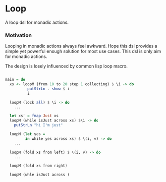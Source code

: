 # Loop

A loop dsl for monadic actions.

### Motivation

Looping in monadic actions always feel awkward. Hope this dsl provides a simple yet powerful enough solution for most use cases. This dsl is only aim for monadic actions.

The design is losely influenced by common lisp loop macro.


```haskell

main = do
  xs <- loopM (from 10 to 20 step 1 collecting) $ \i -> do
          putStrLn . show $ i
          i

  loopM (lock all) $ \i -> do
    ...

  let xs' = fmap Just xs
  loopM (while isJust across xs) $\i -> do
    putStrLn "hi I'm just"

  loopM (let yes =
         in while yes across xs) $ \(i, v) -> do
    ...

  loopM (fold xs from left) $ \(i, v) -> do
    ...

  loopM (fold xs from right)

  loopM (whle isJust across )
```
